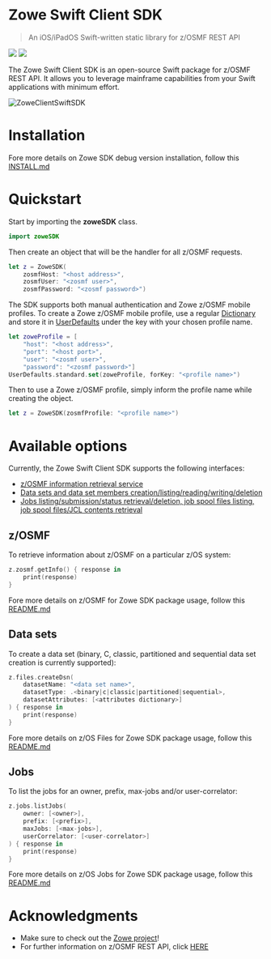 # Zowe Swift Client SDK

> An iOS/iPadOS Swift-written static library for z/OSMF REST API

![](https://img.shields.io/badge/license-EPL--2.0-blue) ![](https://img.shields.io/badge/version-0.1.0-yellow)

The Zowe Swift Client SDK is an open-source Swift package for z/OSMF REST API. It allows you to leverage mainframe capabilities from your Swift applications with minimum effort.

![ZoweClientSwiftSDK](/../screenshots/Scrshots/ZoweClientSwiftSDK01.png?raw=true "ZoweClientSwiftSDK")

# Installation

Fore more details on Zowe SDK debug version installation, follow this [INSTALL.md](INSTALL.md)

# Quickstart

Start by importing the **zoweSDK** class. 

```swift
import zoweSDK
```

Then create an object that will be the handler for all z/OSMF requests. 

```swift
let z = ZoweSDK(
    zosmfHost: "<host address>", 
    zosmfUser: "<zosmf user>", 
    zosmfPassword: "<zosmf password>")
```

The SDK supports both manual authentication and Zowe z/OSMF mobile profiles. To create a Zowe z/OSMF mobile profile, use a regular <a href="https://developer.apple.com/documentation/swift/dictionary" target="_blank">Dictionary</a> and store it in <a href="https://developer.apple.com/documentation/foundation/userdefaults" target="_blank">UserDefaults</a> under the key with your chosen profile name. 

```swift
let zoweProfile = [
    "host": "<host address>", 
    "port": "<host port>", 
    "user": "<zosmf user>", 
    "password": "<zosmf password>"]
UserDefaults.standard.set(zoweProfile, forKey: "<profile name>")
```

Then to use a Zowe z/OSMF profile, simply inform the profile name while creating the object.

```swift
let z = ZoweSDK(zosmfProfile: "<profile name>")
```

# Available options

Currently, the Zowe Swift Client SDK supports the following interfaces:

* [z/OSMF information retrieval service](#zosmf) 
* [Data sets and data set members creation/listing/reading/writing/deletion](#data-sets) 
* [Jobs listing/submission/status retrieval/deletion, job spool files listing, job spool files/JCL contents retrieval](#jobs) 

## z/OSMF 

To retrieve information about z/﻿OSMF on a particular z/OS system:

```swift
z.zosmf.getInfo() { response in 
    print(response) 
}
```

Fore more details on z/OSMF for Zowe SDK package usage, follow this [README.md](zoweSDK/packages/zosmf/README.md)

## Data sets 

To create a data set (binary, C, classic, partitioned and sequential data set creation is currently supported):

```swift
z.files.createDsn(
    datasetName: "<data set name>", 
    datasetType: .<binary|c|classic|partitioned|sequential>, 
    datasetAttributes: [<attributes dictionary>]
) { response in
    print(response)
}
```

Fore more details on z/OS Files for Zowe SDK package usage, follow this [README.md](zoweSDK/packages/zosfiles/README.md)

## Jobs 

To list the jobs for an owner, prefix, max-jobs and/or user-correlator:

```swift
z.jobs.listJobs(
    owner: [<owner>],
    prefix: [<prefix>],
    maxJobs: [<max-jobs>],
    userCorrelator: [<user-correlator>]
) { response in
    print(response)
}
```

Fore more details on z/OS Jobs for Zowe SDK package usage, follow this [README.md](zoweSDK/packages/zosjobs/README.md)

# Acknowledgments

* Make sure to check out the [Zowe project](https://github.com/zowe)!
* For further information on z/OSMF REST API, click [HERE](https://www.ibm.com/support/knowledgecenter/SSLTBW_2.1.0/com.ibm.zos.v2r1.izua700/IZUHPINFO_RESTServices.htm)

